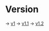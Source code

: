 # Version

-> [v1](https://github.com/AngrySquirrell/go/tree/td1)
-> [v1.1](https://github.com/AngrySquirrell/go/tree/td1.1)
-> [v1.2](https://github.com/AngrySquirrell/go/tree/td1.2)
